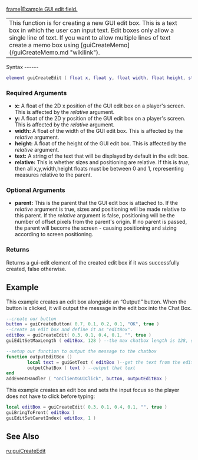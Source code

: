 [frame|Example GUI edit field.](/Image:Gui-edit.png.md "wikilink")

<table>
<tr>
<td valign=top height=80>
This function is for creating a new GUI edit box. This is a text box in which the user can input text. Edit boxes only allow a single line of text. If you want to allow multiple lines of text create a memo box using [guiCreateMemo](/guiCreateMemo.md "wikilink").

</td>
</tr>
</table>
Syntax
------

``` lua
element guiCreateEdit ( float x, float y, float width, float height, string text, bool relative, [element parent = nil] )
```

### Required Arguments

-   **x:** A float of the 2D x position of the GUI edit box on a player's screen. This is affected by the *relative* argument.
-   **y:** A float of the 2D y position of the GUI edit box on a player's screen. This is affected by the *relative* argument.
-   **width:** A float of the width of the GUI edit box. This is affected by the *relative* argument.
-   **height:** A float of the height of the GUI edit box. This is affected by the *relative* argument.
-   **text:** A string of the text that will be displayed by default in the edit box.
-   **relative:** This is whether sizes and positioning are relative. If this is *true*, then all x,y,width,height floats must be between 0 and 1, representing measures relative to the parent.

### Optional Arguments

-   **parent:** This is the parent that the GUI edit box is attached to. If the *relative* argument is true, sizes and positioning will be made relative to this parent. If the *relative* argument is false, positioning will be the number of offset pixels from the parent's origin. If no parent is passed, the parent will become the screen - causing positioning and sizing according to screen positioning.

### Returns

Returns a gui-edit element of the created edit box if it was successfully created, false otherwise.

Example
-------

This example creates an edit box alongside an “Output!” button. When the button is clicked, it will output the message in the edit box into the Chat Box.

``` lua
--create our button
button = guiCreateButton( 0.7, 0.1, 0.2, 0.1, "OK", true )
--Create an edit box and define it as "editBox".
editBox = guiCreateEdit( 0.3, 0.1, 0.4, 0.1, "", true )
guiEditSetMaxLength ( editBox, 128 ) --the max chatbox length is 128, so force this

--setup our function to output the message to the chatbox
function outputEditBox ()
        local text = guiGetText ( editBox )--get the text from the edit box
        outputChatBox ( text ) --output that text
end
addEventHandler ( "onClientGUIClick", button, outputEditBox )
```

This example creates an edit box and sets the input focus so the player does not have to click before typing:

``` lua
local editBox = guiCreateEdit( 0.3, 0.1, 0.4, 0.1, "", true )
guiBringToFront( editBox )
guiEditSetCaretIndex( editBox, 1 )
```

See Also
--------

[ru:guiCreateEdit](/ru:guiCreateEdit.md "wikilink")
